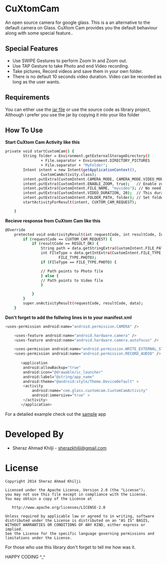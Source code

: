 CuXtomCam
=========

An open source camera for google glass. This is a an alternative to the default camera on Glass. CuXtom Cam provides you the default behaviour along with some special feature..

Special Features
--------------

* Use SWIPE Gestures to perform Zoom In and Zoom out.
* Use TAP Gesture to take Photo and end Video recording.
* Take pictures, Record videos and save them in your own folder.
* There is no default 10 seconds video duration. Video can be recorded as long as the user wants.

Requirements
--------------
You can either use the [jar file] or use the source code as library project, Although i prefer you use the jar by copying it into your libs folder


How To Use
--------------


**Start CuXtom Cam Activity like this**
```sh
private void startCuxtomCam() {
		String folder = Environment.getExternalStorageDirectory()
				+ File.separator + Environment.DIRECTORY_PICTURES
				+ File.separator + "MyFolder";
		Intent intent = new Intent(getApplicationContext(),
				CuxtomCamActivity.class);
		intent.putExtra(CuxtomIntent.CAMERA_MODE, CAMERA_MODE.VIDEO_MODE);
		intent.putExtra(CuxtomIntent.ENABLE_ZOOM, true);   // Enable zoom Gesture
		intent.putExtra(CuxtomIntent.FILE_NAME, "myvideo"); // No need for extensions
		intent.putExtra(CuxtomIntent.VIDEO_DURATION, 20);  // This duration is in seconds. Skipping this will record video for 1 hour
		intent.putExtra(CuxtomIntent.FOLDER_PATH, folder); // Set folder to save image and video
		startActivityForResult(intent, CUXTOM_CAM_REQUEST);

	}

```


**Recieve response from CuXtom Cam like this**
```sh
@Override
	protected void onActivityResult(int requestCode, int resultCode, Intent data) {
		if (requestCode == CUXTOM_CAM_REQUEST) {
			if (resultCode == RESULT_OK) {
				String path = data.getStringExtra(CuxtomIntent.FILE_PATH);
				int FIleType = data.getIntExtra(CuxtomIntent.FILE_TYPE,
						FILE_TYPE.PHOTO);
				if (FIleType == FILE_TYPE.PHOTO) {

				// Path points to Photo file
				} else {
				// Path points to Video file
				}

			}
		}
		super.onActivityResult(requestCode, resultCode, data);
	}

```

**Don't forget to add the follwing lines in to your manifest.xml**
```sh
<uses-permission android:name="android.permission.CAMERA" />

    <uses-feature android:name="android.hardware.camera" />
    <uses-feature android:name="android.hardware.camera.autofocus" />

    <uses-permission android:name="android.permission.WRITE_EXTERNAL_STORAGE" />
    <uses-permission android:name="android.permission.RECORD_AUDIO" />
    
       <application
        android:allowBackup="true"
        android:icon="@drawable/ic_launcher"
        android:label="@string/app_name"
        android:theme="@android:style/Theme.DeviceDefault" >
        <activity
            android:name="com.glass.cuxtomcam.CuxtomCamActivity"
            android:immersive="true" >
        </activity>
       </application>

```

For a detailed example check out the [sample] app 

Developed By
============

* Sheraz Ahmad Khilji - <sherazkhilji@gmail.com>


License
=======

    Copyright 2014 Sheraz Ahmad Khilji

    Licensed under the Apache License, Version 2.0 (the "License");
    you may not use this file except in compliance with the License.
    You may obtain a copy of the License at

       http://www.apache.org/licenses/LICENSE-2.0

    Unless required by applicable law or agreed to in writing, software
    distributed under the License is distributed on an "AS IS" BASIS,
    WITHOUT WARRANTIES OR CONDITIONS OF ANY KIND, either express or implied.
    See the License for the specific language governing permissions and
    limitations under the License.


For those who use this library don't forget to tell me how was it. 

HAPPY CODING ^_^

[sample]:https://github.com/krazykira/CuXtomCam-App
[jar file]: https://drive.google.com/folderview?id=0BzlIeOU2kZD3Y09wdGxlWm5pYnM&usp=sharing
